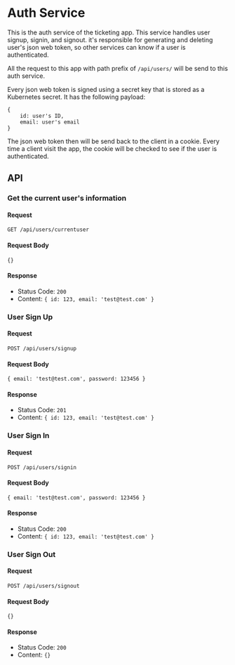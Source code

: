 # Auth Service
This is the auth service of the ticketing app. This service handles user signup, signin, and signout. it's responsible for generating and deleting user's json web token, so other services can know if a user is authenticated.

All the request to this app with path prefix of `/api/users/` will be send to this auth service.

Every json web token is signed using a secret key that is stored as a Kubernetes secret. It has the following payload:

```
{
    id: user's ID,
    email: user's email
}
```

The json web token then will be send back to the client in a cookie. Every time a client visit the app, the cookie will be checked to see if the user is authenticated.

## API
### **Get the current user's information**
#### Request
`GET /api/users/currentuser`
#### Request Body
`{}`
#### Response
- Status Code: `200`
- Content: `{ id: 123, email: 'test@test.com' }`

### **User Sign Up**
#### Request
`POST /api/users/signup`
#### Request Body
`{ email: 'test@test.com', password: 123456 }`
#### Response
- Status Code: `201`
- Content: `{ id: 123, email: 'test@test.com' }`

### **User Sign In**
#### Request
`POST /api/users/signin`
#### Request Body
`{ email: 'test@test.com', password: 123456 }`
#### Response
- Status Code: `200`
- Content: `{ id: 123, email: 'test@test.com' }`

### **User Sign Out**
#### Request
`POST /api/users/signout`
#### Request Body
`{}`
#### Response
- Status Code: `200`
- Content: `{}`